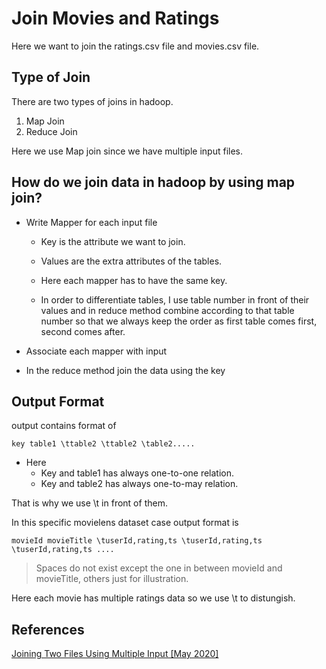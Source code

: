 # Join Movies and Ratings

Here we want to join the ratings.csv file and movies.csv file.

## Type of Join

There are two types of joins in hadoop.

1. Map Join
2. Reduce Join

Here we use Map join since we have multiple input files.

## How do we join data in hadoop by using map join?

* Write Mapper for each input file
  * Key is the attribute we want to join.
  * Values are the extra attributes of the tables.
  * Here each mapper has to have the same key.

  * In order to differentiate tables, I use table number in front of their values and in reduce method combine according to that table number so that we always keep the order as first table comes first, second comes after.
 
* Associate each mapper with input
* In the reduce method join the data using the key

## Output Format

output contains format of
````
key table1 \ttable2 \ttable2 \table2.....
````

* Here 
  * Key and table1 has always one-to-one relation.
  * Key and table2 has always one-to-may relation.

That is why we use \t in front of them.

In this specific movielens dataset case output format is

````
movieId movieTitle \tuserId,rating,ts \tuserId,rating,ts \tuserId,rating,ts ....
````

>Spaces do not exist except the one in between movieId and movieTitle, others just for illustration.

Here each movie has multiple ratings data so we use \t to distungish.

## References

[Joining Two Files Using Multiple Input [May 2020]](http://unmeshasreeveni.blogspot.com/2014/12/joining-two-files-using-multipleinput.html)

